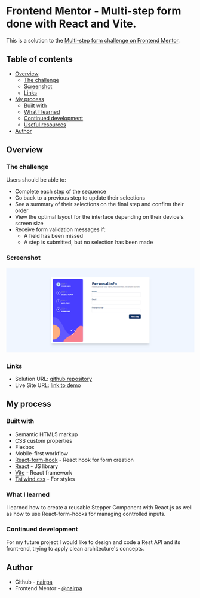 # Frontend Mentor - Multi-step form done with React and Vite.

This is a solution to the [Multi-step form challenge on Frontend Mentor](https://www.frontendmentor.io/challenges/multistep-form-YVAnSdqQBJ). 

## Table of contents

- [Overview](#overview)
  - [The challenge](#the-challenge)
  - [Screenshot](#screenshot)
  - [Links](#links)
- [My process](#my-process)
  - [Built with](#built-with)
  - [What I learned](#what-i-learned)
  - [Continued development](#continued-development)
  - [Useful resources](#useful-resources)
- [Author](#author)

## Overview

### The challenge

Users should be able to:

- Complete each step of the sequence
- Go back to a previous step to update their selections
- See a summary of their selections on the final step and confirm their order
- View the optimal layout for the interface depending on their device's screen size
- Receive form validation messages if:
  - A field has been missed
  - A step is submitted, but no selection has been made

### Screenshot

![](./assets/images/screenshot.png)

### Links

- Solution URL: [github repository](https://github.com/nairpa/multistep-form)
- Live Site URL: [link to demo](https://nairpa.github.io/multistep-form/)

## My process

### Built with

- Semantic HTML5 markup
- CSS custom properties
- Flexbox
- Mobile-first workflow
- [React-form-hook](https://react-hook-form.com/) - React hook for form creation
- [React](https://reactjs.org/) - JS library
- [Vite](https://nextjs.org/) - React framework
- [Tailwind.css](https://styled-components.com/) - For styles

### What I learned

I learned how to create a reusable Stepper Component with React.js as well as how to use React-form-hooks for managing controlled inputs.  

### Continued development

For my future project I would like to design and code a Rest API and its front-end, trying to apply clean architecture's concepts. 

## Author

- Github - [nairpa](https://github.com/nairpa)
- Frontend Mentor - [@nairpa](https://www.frontendmentor.io/profile/nairpa)